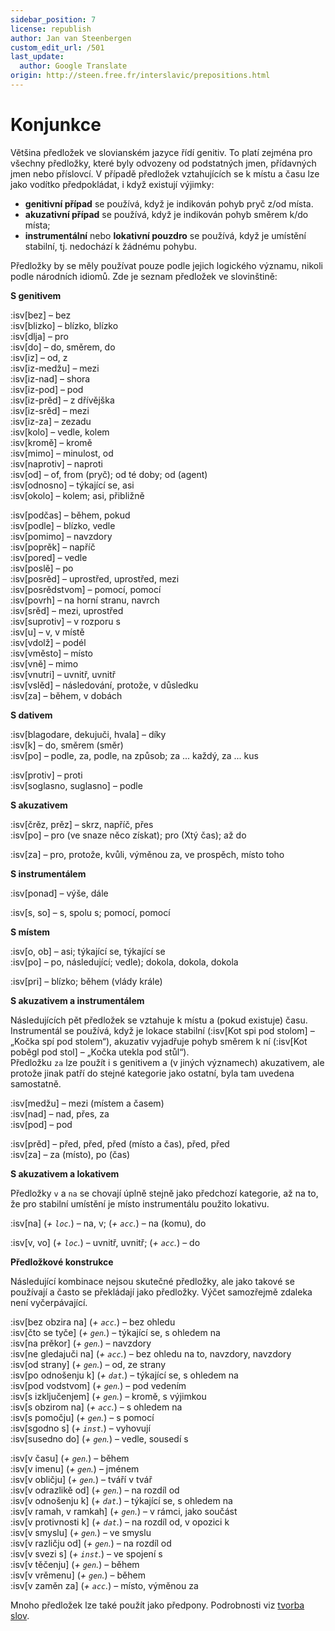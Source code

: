 ```yaml
---
sidebar_position: 7
license: republish
author: Jan van Steenbergen
custom_edit_url: /501
last_update:
  author: Google Translate
origin: http://steen.free.fr/interslavic/prepositions.html
---
```


# Konjunkce

Většina předložek ve slovianském jazyce řídí genitiv. To platí zejména pro všechny předložky, které byly odvozeny od podstatných jmen, přídavných jmen nebo příslovcí. V případě předložek vztahujících se k místu a času lze jako vodítko předpokládat, i když existují výjimky:

- **genitivní případ** se používá, když je indikován pohyb pryč z/od místa.
- **akuzativní případ** se používá, když je indikován pohyb směrem k/do místa;
- **instrumentální** nebo **lokativní pouzdro** se používá, když je umístění stabilní, tj. nedochází k žádnému pohybu.

Předložky by se měly používat pouze podle jejich logického významu, nikoli podle národních idiomů. Zde je seznam předložek ve slovinštině:

**S genitivem**

:isv[bez] – bez\
:isv[blizko] – blízko, blízko\
:isv[dlja] – pro\
:isv[do] – do, směrem, do\
:isv[iz] – od, z\
:isv[iz-medžu] – mezi\
:isv[iz-nad] – shora\
:isv[iz-pod] – pod\
:isv[iz-prěd] – z dřívějška\
:isv[iz-srěd] – mezi\
:isv[iz-za] – zezadu\
:isv[kolo] – vedle, kolem\
:isv[kromě] – kromě\
:isv[mimo] – minulost, od\
:isv[naprotiv] – naproti\
:isv[od] – of, from (pryč); od té doby; od (agent)\
:isv[odnosno] – týkající se, asi\
:isv[okolo] – kolem; asi, přibližně

:isv[podčas] – během, pokud\
:isv[podle] – blízko, vedle\
:isv[pomimo] – navzdory\
:isv[poprěk] – napříč\
:isv[pored] – vedle\
:isv[poslě] – po\
:isv[posrěd] – uprostřed, uprostřed, mezi\
:isv[posrědstvom] – pomocí, pomocí\
:isv[povrh] – na horní stranu, navrch\
:isv[srěd] – mezi, uprostřed\
:isv[suprotiv] – v rozporu s\
:isv[u] – v, v místě\
:isv[vdolž] – podél\
:isv[vměsto] – místo\
:isv[vně] – mimo\
:isv[vnutri] – uvnitř, uvnitř\
:isv[vslěd] – následování, protože, v důsledku\
:isv[za] – během, v dobách

**S dativem**

:isv[blagodare, dekujuči, hvala] – díky\
:isv[k] – do, směrem (směr)\
:isv[po] – podle, za, podle, na způsob; za ... každý, za ... kus

:isv[protiv] – proti\
:isv[soglasno, suglasno] – podle

**S akuzativem**

:isv[črěz, prěz] – skrz, napříč, přes\
:isv[po] – pro (ve snaze něco získat); pro (Xtý čas); až do

:isv[za] – pro, protože, kvůli, výměnou za, ve prospěch, místo toho

**S instrumentálem**

:isv[ponad] – výše, dále

:isv[s, so] – s, spolu s; pomocí, pomocí

**S místem**

:isv[o, ob] – asi; týkající se, týkající se\
:isv[po] – po, následující; vedle); dokola, dokola, dokola

:isv[pri] – blízko; během (vlády krále)

**S akuzativem a instrumentálem**

Následujících pět předložek se vztahuje k místu a (pokud existuje) času. Instrumentál se používá, když je lokace stabilní (:isv[Kot spi pod stolom] – „Kočka spí pod stolem“), akuzativ vyjadřuje pohyb směrem k ní (:isv[Kot poběgl pod stol] – „Kočka utekla pod stůl“).\
Předložku `za` lze použít i s genitivem a (v jiných významech) akuzativem, ale protože jinak patří do stejné kategorie jako ostatní, byla tam uvedena samostatně.

:isv[medžu] – mezi (místem a časem)\
:isv[nad] – nad, přes, za\
:isv[pod] – pod

:isv[prěd] – před, před, před (místo a čas), před, před\
:isv[za] – za (místo), po (čas)

**S akuzativem a lokativem**

Předložky `v` a `na` se chovají úplně stejně jako předchozí kategorie, až na to, že pro stabilní umístění je místo instrumentálu použito lokativu.

:isv[na] (_+ `loc`._) – na, v; (_+ `acc`._) – na (komu), do

:isv[v, vo] (_+ `loc`._) – uvnitř, uvnitř; (_+ `acc`._) – do

**Předložkové konstrukce**

Následující kombinace nejsou skutečné předložky, ale jako takové se používají a často se překládají jako předložky. Výčet samozřejmě zdaleka není vyčerpávající.

:isv[bez obzira na] (_+ `acc`._) – bez ohledu\
:isv[čto se tyče] (_+ `gen`._) – týkající se, s ohledem na\
:isv[na prěkor] (_+ `gen`._) – navzdory\
:isv[ne gledajuči na] (_+ `acc`._) – bez ohledu na to, navzdory, navzdory\
:isv[od strany] (_+ `gen`._) – od, ze strany\
:isv[po odnošenju k] (_+ `dat`._) – týkající se, s ohledem na\
:isv[pod vodstvom] (_+ `gen`._) – pod vedením\
:isv[s izključenjem] (_+ `gen`._) – kromě, s výjimkou\
:isv[s obzirom na] (_+ `acc`._) – s ohledem na\
:isv[s pomočju] (_+ `gen`._) – s pomocí\
:isv[sgodno s] (_+ `inst`._) – vyhovují\
:isv[susedno do] (_+ `gen`._) – vedle, sousedí s

:isv[v času] (_+ `gen`._) – během\
:isv[v imenu] (_+ `gen`._) – jménem\
:isv[v obličju] (_+ `gen`._) – tváří v tvář\
:isv[v odrazlikě od] (_+ `gen`._) – na rozdíl od\
:isv[v odnošenju k] (_+ `dat`._) – týkající se, s ohledem na\
:isv[v ramah, v ramkah] (_+ `gen`._) – v rámci, jako součást\
:isv[v protivnosti k] (_+ `dat`._) – na rozdíl od, v opozici k\
:isv[v smyslu] (_+ `gen`._) – ve smyslu\
:isv[v različju od] (_+ `gen`._) – na rozdíl od\
:isv[v svezi s] (_+ `inst`._) – ve spojení s\
:isv[v těčenju] (_+ `gen`._) – během\
:isv[v vrěmenu] (_+ `gen`._) – během\
:isv[v zaměn za] (_+ `acc`._) – místo, výměnou za

Mnoho předložek lze také použít jako předpony. Podrobnosti viz [tvorba slov][1].

[1]: ../vocabulary/word-formation.md#prefixes

